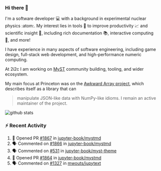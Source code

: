 ### Hi there 👋 

I'm a software developer 💻 with a background in experimental nuclear physics :atom:. My interest lies in tools :wrench: to improve productivity :chart_with_upwards_trend: and scientific insight :telescope:, including rich documentation 📚, interactive computing 🧮, and more! 

I have experience in many aspects of software engineering, including game design, full-stack web development, and high-performance numeric computing. 

At 2i2c I am working on [MyST](https://github.com/jupyter-book/mystmd) community building, tooling, and wider ecosystem. 

My main focus at Princeton was on the [Awkward Array project](awkward-array.org/), which describes itself as a library that can 
> manipulate JSON-like data with NumPy-like idioms. I remain an active maintainer of the project. 

![github stats](https://github-readme-stats.vercel.app/api?username=agoose77&show_icons=true&hide_rank=true&hide_title=true&bg_color=30,e76445,904e95&text_color=efe3ec&icon_color=efe3ec)
<!--
**agoose77/agoose77** is a ✨ _special_ ✨ repository because its `README.md` (this file) appears on your GitHub profile.

Here are some ideas to get you started:

- 🔭 I’m currently working on ...
- 🌱 I’m currently learning ...
- 👯 I’m looking to collaborate on ...
- 🤔 I’m looking for help with ...
- 💬 Ask me about ...
- 📫 How to reach me: ...
- 😄 Pronouns: ...
- ⚡ Fun fact: ...
-->

### :zap: Recent Activity

<!--START_SECTION:activity-->
1. 💪 Opened PR [#1867](https://github.com/jupyter-book/mystmd/pull/1867) in [jupyter-book/mystmd](https://github.com/jupyter-book/mystmd)
2. 🗣 Commented on [#1866](https://github.com/jupyter-book/mystmd/issues/1866#issuecomment-2665420829) in [jupyter-book/mystmd](https://github.com/jupyter-book/mystmd)
3. 🗣 Commented on [#531](https://github.com/jupyter-book/myst-theme/pull/531#issuecomment-2663049817) in [jupyter-book/myst-theme](https://github.com/jupyter-book/myst-theme)
4. 💪 Opened PR [#1864](https://github.com/jupyter-book/mystmd/pull/1864) in [jupyter-book/mystmd](https://github.com/jupyter-book/mystmd)
5. 🗣 Commented on [#1327](https://github.com/mwouts/jupytext/pull/1327#issuecomment-2662701809) in [mwouts/jupytext](https://github.com/mwouts/jupytext)
<!--END_SECTION:activity-->
